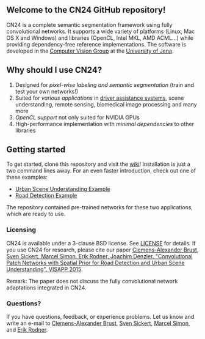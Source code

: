 ## Welcome to the CN24 GitHub repository!

CN24 is a complete semantic segmentation framework using fully convolutional networks. It supports a wide variety of
platforms (Linux, Mac OS X and Windows) and libraries (OpenCL, Intel MKL, AMD ACML...) while providing dependency-free
reference implementations. The software is developed in the [Computer Vision Group](http://www.inf-cv.uni-jena.de) at the [University of Jena](http://www.uni-jena.de).

## Why should I use CN24?
1. Designed for *pixel-wise labeling and semantic segmentation* (train and test your own networks!)
2. Suited for *various applications* in [driver assistance systems](http://hera.inf-cv.uni-jena.de:6680/pdf/Brust15:CPN.pdf), scene understanding, remote sensing, biomedical image processing and many more
3. *OpenCL support* not only suited for NVIDIA GPUs
4. High-performance implementation with *minimal dependencies* to other libraries

## Getting started
To get started, clone this repository and visit the [wiki](https://github.com/cvjena/cn24/wiki)! Installation is just a two command lines away. For an even faster introduction, check out one of these examples:

* [Urban Scene Understanding Example](https://github.com/cvjena/cn24/wiki/Urban-Scene-Understanding-Example)
* [Road Detection Example](https://github.com/cvjena/cn24/wiki/Road-Detection-Example)

The repository contained pre-trained networks for these two applications, which are ready to use.

### Licensing
CN24 is available under a 3-clause BSD license. See [LICENSE](LICENSE) for details.
If you use CN24 for research, please cite our paper
[Clemens-Alexander Brust, Sven Sickert, Marcel Simon, Erik Rodner, Joachim Denzler. "Convolutional Patch Networks with Spatial Prior for Road Detection and Urban Scene Understanding". VISAPP 2015](http://hera.inf-cv.uni-jena.de:6680/pdf/Brust15:CPN.pdf).

Remark: The paper does not discuss the fully convolutional network adaptations integrated in CN24.

### Questions?
If you have questions, feedback, or experience problems. Let us know and write an e-mail to 
[Clemens-Alexander Brust](http://github.com/clrokr), [Sven Sickert](http://www.inf-cv.uni-jena.de/sickert), [Marcel Simon](http://www.inf-cv.uni-jena.de/simon), and [Erik Rodner](http://www.erodner.de).
